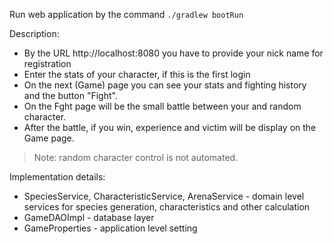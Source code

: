 Run web application by the command `./gradlew bootRun`
 
Description: 
* By the URL http://localhost:8080 you have to provide your nick name for registration
* Enter the stats of your character, if this is the first login
* On the next (Game) page you can see your stats and fighting history and the button "Fight". 
* On the Fght page will be the small battle between your and random character. 
* After the battle, if you win, experience and victim will be display on the Game page.  


> Note: random character control is not automated. 


Implementation details:
* SpeciesService, CharacteristicService, ArenaService - domain level services for species generation, characteristics and other calculation  
* GameDAOImpl - database layer
* GameProperties - application level setting 